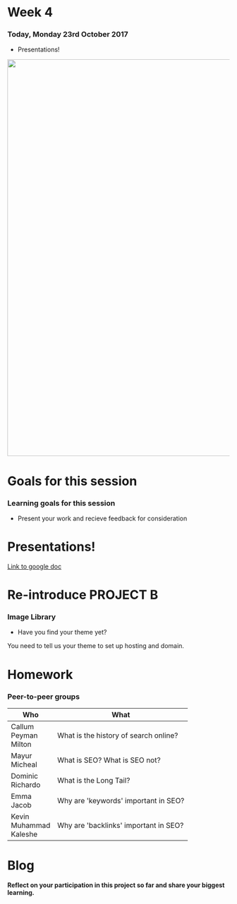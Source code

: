 # Week 4

### Today, Monday 23rd October 2017

* Presentations!

<img src="https://media.giphy.com/media/1s12sL9GoOCoE/giphy.gif" width="900">

# Goals for this session

### Learning goals for this session

* Present your work and recieve feedback for consideration

# Presentations!

[Link to google doc](https://docs.google.com/a/rave.ac.uk/document/d/1EocEgM4vVE614luIDEZKb8hnml_fEkX76WHxuqWbQLk/edit?usp=sharing)

# Re-introduce PROJECT B

### Image Library

* Have you find your theme yet?

You need to tell us your theme to set up hosting and domain. 


# Homework

### Peer-to-peer groups

Who | What
--- | -----------
Callum<br>Peyman<br>Milton | What is the history of search online?
Mayur<br>Micheal | What is SEO? What is SEO not?
Dominic<br>Richardo | What is the Long Tail?
Emma<br>Jacob | Why are 'keywords' important in SEO?
Kevin<br>Muhammad<br>Kaleshe | Why are 'backlinks' important in SEO?


# Blog

**Reflect on your participation in this project so far and share your biggest learning.**
